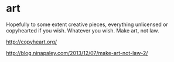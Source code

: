 # art
Hopefully to some extent creative pieces, everything unlicensed or copyhearted if you wish. Whatever you wish. Make art, not law.

http://copyheart.org/

http://blog.ninapaley.com/2013/12/07/make-art-not-law-2/
